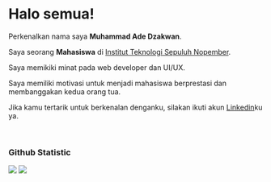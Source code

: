 # Halo semua! 

Perkenalkan nama saya **Muhammad Ade Dzakwan**.<br>

Saya seorang **Mahasiswa** di [Institut Teknologi Sepuluh Nopember](https://www.its.ac.id/id/beranda/).<br>

Saya memikiki minat pada web developer dan UI/UX.<br>

Saya memiliki motivasi untuk menjadi mahasiswa berprestasi dan membanggakan kedua orang tua.<br>

Jika kamu tertarik untuk berkenalan denganku, silakan ikuti akun [Linkedin](www.linkedin.com/in/muhammad-ade-dzakwan)ku ya.

<br>

### Github Statistic
<p align="left">
 <img src="https://github-readme-stats.vercel.app/api?username=nawa316&show_icons=true&theme=transparent">
 <img src="https://github-readme-stats.vercel.app/api/top-langs/?username=nawa316&show_icons=true&theme=transparent">

</a>
</p>
